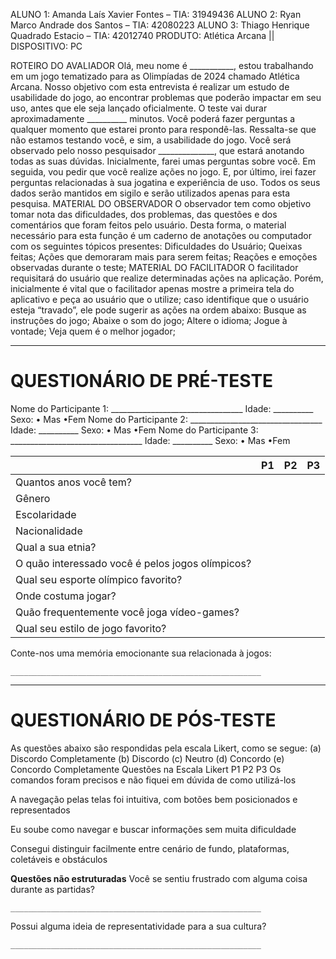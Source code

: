 ALUNO 1: Amanda Laís Xavier Fontes – TIA: 31949436
ALUNO 2: Ryan Marco Andrade dos Santos – TIA: 42080223
ALUNO 3: Thiago Henrique Quadrado Estacio –  TIA: 42012740
PRODUTO: Atlética Arcana || DISPOSITIVO: PC

ROTEIRO DO AVALIADOR
Olá, meu nome é ___________, estou trabalhando em um jogo tematizado para as Olimpíadas de 2024 chamado Atlética Arcana. Nosso objetivo com esta entrevista é realizar um estudo de usabilidade do jogo, ao encontrar problemas que poderão impactar em seu uso, antes que ele seja lançado oficialmente. O teste vai durar aproximadamente __________ minutos. Você poderá fazer perguntas a qualquer momento que estarei pronto para respondê-las. Ressalta-se que não estamos testando você, e sim, a usabilidade do jogo. Você será observado pelo nosso pesquisador ______________, que estará anotando todas as suas dúvidas. Inicialmente, farei umas perguntas sobre você. Em seguida, vou pedir que você realize ações no jogo. E, por último, irei fazer perguntas relacionadas à sua jogatina e experiência de uso. Todos os seus dados serão mantidos em sigilo e serão utilizados apenas para esta pesquisa.
MATERIAL DO OBSERVADOR
O observador tem como objetivo tomar nota das dificuldades, dos problemas, das questões e dos comentários que foram feitos pelo usuário. Desta forma, o material necessário para esta função é  um caderno de anotações ou computador com os seguintes tópicos presentes:
Dificuldades do Usuário;
Queixas feitas;
Ações que demoraram mais para serem feitas;
Reações e emoções observadas durante o teste;
MATERIAL DO FACILITADOR
O facilitador requisitará do usuário que realize determinadas ações na aplicação. Porém, inicialmente é vital que o facilitador apenas mostre a primeira tela do aplicativo e peça ao usuário que o utilize; caso identifique que o usuário esteja “travado”, ele pode sugerir as ações na ordem abaixo:
Busque as instruções do jogo;
Abaixe o som do jogo;
Altere o idioma;
Jogue à vontade; 
Veja quem é o melhor jogador;

---

# QUESTIONÁRIO DE PRÉ-TESTE

Nome do Participante 1: _________________________________   Idade: __________      Sexo:    •  Mas       •Fem
Nome do Participante 2: _________________________________   Idade: __________      Sexo:    •  Mas       •Fem
Nome do Participante 3: _________________________________   Idade: __________      Sexo:    •  Mas       •Fem


|    | P1 | P2 | P3 |
| -- | -- | -- | -- |
| Quantos anos você tem? | | | |
| Gênero | | | |
| Escolaridade | | | |
| Nacionalidade | | | |
| Qual a sua etnia? | | | |
| O quão interessado você é pelos jogos olímpicos? |
| Qual seu esporte olímpico favorito? | | | |
| Onde costuma jogar? | | | |
| Quão frequentemente você joga vídeo-games? | | | |
| Qual seu estilo de jogo favorito? | | | |

Conte-nos uma memória emocionante sua relacionada à jogos:

```
________________________________________________________
```

---

# QUESTIONÁRIO DE PÓS-TESTE

As questões abaixo são respondidas pela escala Likert, como se segue:
(a) Discordo Completamente (b) Discordo (c) Neutro (d) Concordo (e) Concordo Completamente
Questões na Escala Likert
P1
P2
P3
Os comandos foram precisos e não fiquei em dúvida de como utilizá-los






A navegação pelas telas foi intuitiva, com botões bem posicionados e representados






Eu soube como navegar e buscar informações sem muita dificuldade






Consegui distinguir facilmente entre cenário de fundo, plataformas, coletáveis e obstáculos 








**Questões não estruturadas**
Você se sentiu frustrado com alguma coisa durante as partidas?

```
________________________________________________________
```

Possui alguma ideia de representatividade para a sua cultura?

```
________________________________________________________

```
